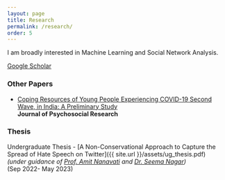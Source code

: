 ```yaml
---
layout: page
title: Research
permalink: /research/
order: 5
---
```

I am broadly interested in Machine Learning and Social Network Analysis.

[Google Scholar](https://scholar.google.com/citations?user=2lFWVlgAAAAJ&hl=en)
<!-- ### Selected Papers -->
### Other Papers

* [Coping Resources of Young People Experiencing COVID-19 Second Wave, in India: A Preliminary Study](https://www.proquest.com/openview/0e01cf4ea635cfe15a0dd2e0e80f5edc/1?pq-origsite=gscholar&cbl=506336)<br>
**Journal of Psychosocial Research**


### Thesis

Undergraduate Thesis - [A Non-Conservational Approach to
Capture the Spread of Hate Speech on Twitter]({{ site.url }}/assets/ug_thesis.pdf)  
*(under guidance of [Prof. Amit Nanavati](https://ahduni.edu.in/academics/schools-centres/school-of-engineering-and-applied-science/people-1/amit-a-nanavati/) and [Dr. Seema Nagar](https://research.ibm.com/people/seema-nagar))*<br>(Sep 2022- May 2023) 

